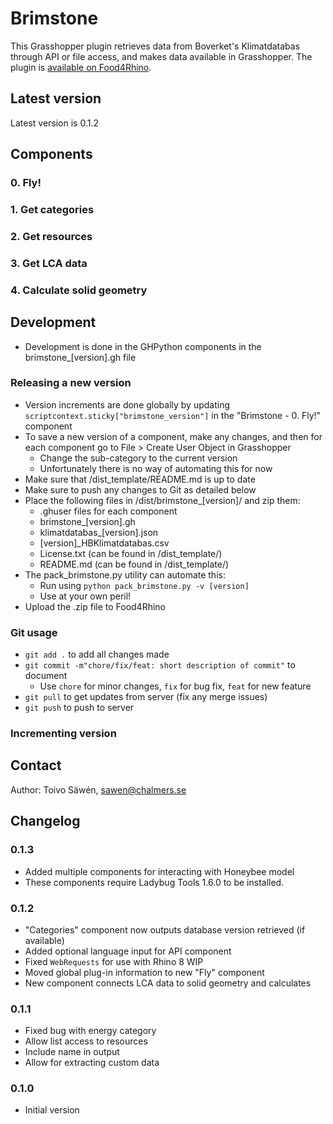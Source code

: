 # Brimstone

This Grasshopper plugin retrieves data from Boverket's Klimatdatabas through API or file access, and makes data available in Grasshopper. The plugin is [available on Food4Rhino](https://www.food4rhino.com/en/app/brimstone?lang=en).

## Latest version

Latest version is 0.1.2

## Components

### 0. Fly!

### 1. Get categories

### 2. Get resources

### 3. Get LCA data

### 4. Calculate solid geometry

## Development

* Development is done in the GHPython components in the brimstone_[version].gh file

### Releasing a new version
* Version increments are done globally by updating `scriptcontext.sticky["brimstone_version"]` in the "Brimstone - 0. Fly!" component
* To save a new version of a component, make any changes, and then for each component go to File > Create User Object in Grasshopper
    * Change the sub-category to the current version
    * Unfortunately there is no way of automating this for now
* Make sure that /dist_template/README.md is up to date
* Make sure to push any changes to Git as detailed below
* Place the following files in /dist/brimstone_[version]/ and zip them: 
    * .ghuser files for each component
    * brimstone_[version].gh
    * klimatdatabas_[version].json
    * [version]_HBKlimatdatabas.csv
    * License.txt (can be found in /dist_template/)
    * README.md (can be found in /dist_template/)
* The pack_brimstone.py utility can automate this:
    * Run using `python pack_brimstone.py -v [version]`
    * Use at your own peril!
* Upload the .zip file to Food4Rhino

### Git usage

* `git add .` to add all changes made
* `git commit -m"chore/fix/feat: short description of commit"` to document
    * Use `chore` for minor changes, `fix` for bug fix, `feat` for new feature
* `git pull` to get updates from server (fix any merge issues)
* `git push` to push to server

### Incrementing version

## Contact

Author: Toivo Säwén, sawen@chalmers.se

## Changelog

### 0.1.3
* Added multiple components for interacting with Honeybee model
* These components require Ladybug Tools 1.6.0 to be installed.

### 0.1.2

* "Categories" component now outputs database version retrieved (if available)
* Added optional language input for API component
* Fixed `WebRequests` for use with Rhino 8 WIP
* Moved global plug-in information to new "Fly" component
* New component connects LCA data to solid geometry and calculates 

### 0.1.1

* Fixed bug with energy category
* Allow list access to resources
* Include name in output
* Allow for extracting custom data

### 0.1.0

* Initial version
